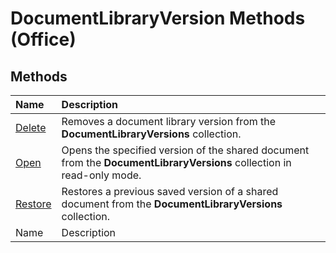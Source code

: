 
# DocumentLibraryVersion Methods (Office)

## Methods



|**Name**|**Description**|
|:-----|:-----|
| [Delete](40cbf409-65f3-c0b3-5f9b-55ef575004e1.md)|Removes a document library version from the  **DocumentLibraryVersions** collection.|
| [Open](aa77a821-5fda-209b-a352-81aa9e4fb0d0.md)|Opens the specified version of the shared document from the  **DocumentLibraryVersions** collection in read-only mode.|
| [Restore](1f6bb17f-a6b7-c52b-7880-9b3f2ed7ff13.md)|Restores a previous saved version of a shared document from the  **DocumentLibraryVersions** collection.|
|Name|Description|
